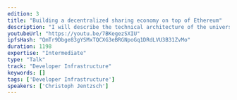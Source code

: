 ```yaml
---
edition: 3
title: "Building a decentralized sharing economy on top of Ethereum"
description: "I will describe the technical architecture of the universal sharing network (USN) and will discuss some implementation details."
youtubeUrl: "https://youtu.be/7BKegezSXIU"
ipfsHash: "QmTr9Dbge83gYSMxTQCXG3eBRGNpoGq1DRdLVU3B31ZvMo"
duration: 1198
expertise: "Intermediate"
type: "Talk"
track: "Developer Infrastructure"
keywords: []
tags: ['Developer Infrastructure']
speakers: ['Christoph Jentzsch']
---
```

